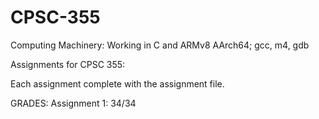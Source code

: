 # CPSC-355
Computing Machinery:
  Working in C and ARMv8 AArch64; gcc, m4, gdb


Assignments for CPSC 355:

  Each assignment complete with the assignment file.
  
  
GRADES:
  Assignment 1: 34/34
